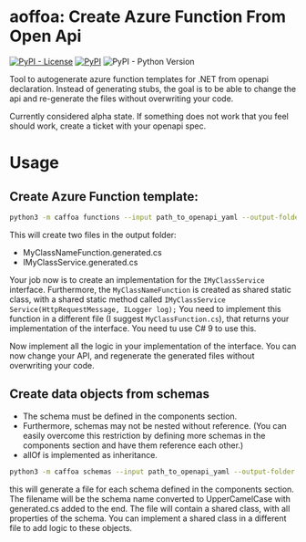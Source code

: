 # aoffoa: Create Azure Function From Open Api

[![PyPI - License](https://img.shields.io/pypi/l/caffoa)](https://pypi.org/project/caffoa/)
[![PyPI](https://img.shields.io/pypi/v/caffoa)](https://pypi.org/project/cafooa/)
![PyPI - Python Version](https://img.shields.io/pypi/pyversions/caffoa)

Tool to autogenerate azure function templates for .NET from openapi declaration.
Instead of generating stubs, the goal is to be able to change the api and re-generate the files without overwriting your code.

Currently considered alpha state. If something does not work that you feel should work, create a ticket with your openapi spec.

# Usage

## Create Azure Function template:
```bash
python3 -m caffoa functions --input path_to_openapi_yaml --output-folder path/to/output/ -- namespace Company.Function --class-name MyClassName
```
This will create two files in the output folder:
* MyClassNameFunction.generated.cs
* IMyClassService.generated.cs

Your job now is to create an implementation for the `IMyClassService` interface.
Furthermore, the `MyClassNameFunction` is created as shared static class, with a shared static method called `IMyClassService Service(HttpRequestMessage, ILogger log);`
You need to implement this function in a different file (I suggest `MyClassFunction.cs`), that returns your implementation of the interface. You need tu use C# 9 to use this.

Now implement all the logic in your implementation of the interface. You can now change your API, and regenerate the generated files without overwriting your code.

## Create data objects from schemas

* The schema must be defined in the components section.
* Furthermore, schemas may not be nested without reference.
(You can easily overcome this restriction by defining more schemas in the components section and have them reference each other.)
* allOf is implemented as inheritance.

```bash
python3 -m caffoa schemas --input path_to_openapi_yaml --output-folder path/to/output/models/ -- namespace Company.Function.Models
```

this will generate a file for each schema defined in the components section. The filename will be the schema name converted to UpperCamelCase with generated.cs added to the end.
The file will contain a shared class, with all properties of the schema. You can implement a shared class in a different file to add logic to these objects.
 